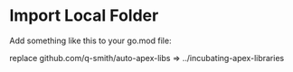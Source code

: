 # Import Local Folder

Add something like this to your go.mod file:

replace github.com/q-smith/auto-apex-libs => ../incubating-apex-libraries
